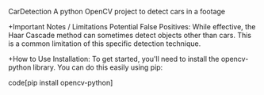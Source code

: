 CarDetection
 A python OpenCV project to detect cars in a footage

+Important Notes / Limitations
Potential False Positives: While effective, the Haar Cascade method can sometimes detect objects other than cars. This is a common limitation of this specific detection technique.

+How to Use
Installation: To get started, you'll need to install the opencv-python library. You can do this easily using pip:

code[pip install opencv-python]


